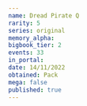 ```yaml
---
name: Dread Pirate Q
rarity: 5
series: original
memory_alpha:
bigbook_tier: 2
events: 33
in_portal:
date: 14/11/2022
obtained: Pack
mega: false
published: true
---
```



